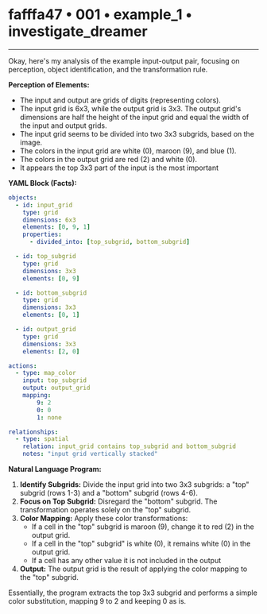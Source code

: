 # fafffa47 • 001 • example_1 • investigate_dreamer

---
Okay, here's my analysis of the example input-output pair, focusing on perception, object identification, and the transformation rule.

**Perception of Elements:**

*   The input and output are grids of digits (representing colors).
*   The input grid is 6x3, while the output grid is 3x3. The output grid's dimensions are half the height of the input grid and equal the width of the input and output grids.
*   The input grid seems to be divided into two 3x3 subgrids, based on the image.
*   The colors in the input grid are white (0), maroon (9), and blue (1).
*   The colors in the output grid are red (2) and white (0).
*	It appears the top 3x3 part of the input is the most important

**YAML Block (Facts):**



```yaml
objects:
  - id: input_grid
    type: grid
    dimensions: 6x3
    elements: [0, 9, 1]
    properties:
      - divided_into: [top_subgrid, bottom_subgrid]

  - id: top_subgrid
    type: grid
    dimensions: 3x3
    elements: [0, 9]

  - id: bottom_subgrid
    type: grid
    dimensions: 3x3
    elements: [0, 1]

  - id: output_grid
    type: grid
    dimensions: 3x3
    elements: [2, 0]

actions:
  - type: map_color
    input: top_subgrid
    output: output_grid
    mapping:
        9: 2
        0: 0
        1: none

relationships:
  - type: spatial
    relation: input_grid contains top_subgrid and bottom_subgrid
    notes: "input grid vertically stacked"
```



**Natural Language Program:**

1.  **Identify Subgrids:** Divide the input grid into two 3x3 subgrids: a "top" subgrid (rows 1-3) and a "bottom" subgrid (rows 4-6).
2.  **Focus on Top Subgrid:** Disregard the "bottom" subgrid. The transformation operates solely on the "top" subgrid.
3. **Color Mapping:** Apply these color transformations:
    *   If a cell in the "top" subgrid is maroon (9), change it to red (2) in the output grid.
    *   If a cell in the "top" subgrid" is white (0), it remains white (0) in the output grid.
    * 	If a cell has any other value it is not included in the output
4.  **Output:** The output grid is the result of applying the color mapping to the "top" subgrid.

Essentially, the program extracts the top 3x3 subgrid and performs a simple color substitution, mapping 9 to 2 and keeping 0 as is.

